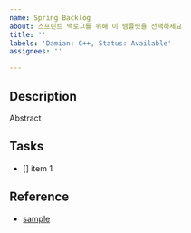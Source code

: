 ```yaml
---
name: Spring Backlog
about: 스프린트 백로그를 위해 이 템플릿을 선택하세요
title: ''
labels: 'Damian: C++, Status: Available'
assignees: ''

---
```


## Description

Abstract
 
## Tasks

- [] item 1

## Reference

- [sample](https://google.com/)
